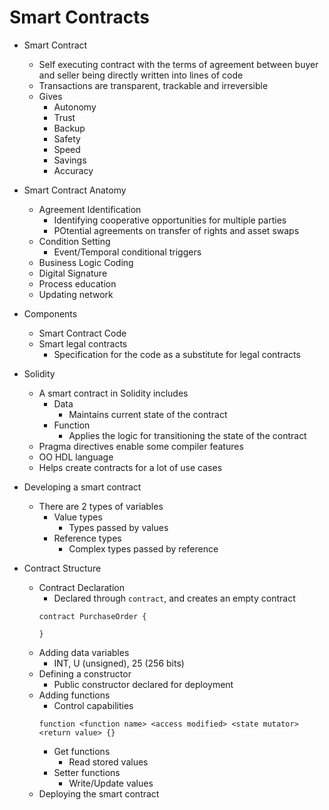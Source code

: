 # Smart Contracts

- Smart Contract
  - Self executing contract with the terms of agreement between buyer and seller being directly written into lines of code
  - Transactions are transparent, trackable and irreversible
  - Gives
    - Autonomy
    - Trust
    - Backup
    - Safety
    - Speed
    - Savings
    - Accuracy

- Smart Contract Anatomy
  - Agreement Identification
    - Identifying cooperative opportunities for multiple parties
    - POtential agreements on transfer of rights and asset swaps
  - Condition Setting
    - Event/Temporal conditional triggers
  - Business Logic Coding
  - Digital Signature
  - Process education
  - Updating network

- Components 
  - Smart Contract Code
  - Smart legal contracts
    - Specification for the code as a substitute for legal contracts

- Solidity
  - A smart contract in Solidity includes
    - Data
      - Maintains current state of the contract
    - Function
      - Applies the logic for transitioning the state of the contract
  - Pragma directives enable some compiler features
  - OO HDL language
  - Helps create contracts for a lot of use cases

- Developing a smart contract
  - There are 2 types of variables
    - Value types
      - Types passed by values
    - Reference types
      - Complex types passed by reference

- Contract Structure
  - Contract Declaration
    - Declared through `contract`, and creates an empty contract
    ```
    contract PurchaseOrder {

    }
    ```
  - Adding data variables
    - INT, U (unsigned), 25 (256 bits)
  - Defining a constructor
    - Public constructor declared for deployment
  - Adding functions
    - Control capabilities
    ```
    function <function name> <access modified> <state mutator> <return value> {}
    ```
    - Get functions
      - Read stored values
    - Setter functions
      - Write/Update values
  - Deploying the smart contract